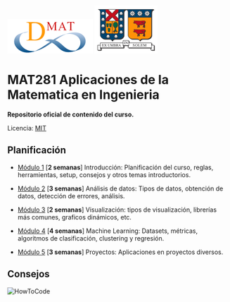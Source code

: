 [![DMAT](./images/dmat.png?raw=true "DMAT")](http://www.mat.utfsm.cl/) 
[![UTFSM](./images/utfsm.png?raw=true "UTFSM")](http://www.usm.cl/)

# MAT281 Aplicaciones de la Matematica en Ingenieria
**Repositorio oficial de contenido del curso.**

Licencia: [MIT](./LICENCE.md) 

## Planificación

* [Módulo 1](./01_introduccion/README.md) [**2 semanas**] Introducción: Planificación del curso, reglas, herramientas, setup, consejos y otros temas introductorios.

* [Módulo 2](./02_analisis_de_datos/README.md) [**3 semanas**] Análisis de datos: Tipos de datos, obtención de datos, detección de errores, análisis.

* [Módulo 3](./03_visualizacion/README.md) [**2 semanas**] Visualización: tipos de visualización, librerías más comunes, graficos dinámicos, etc.

* [Módulo 4](./04_machine_learning/README.md) [**4 semanas**] Machine Learning: Datasets, métricas, algoritmos de clasificación, clustering y regresión.  

* [Módulo 5](./05_proyectos/README.md) [**3 semanas**] Proyectos: Aplicaciones en proyectos diversos.

## Consejos
![HowToCode](https://i.kym-cdn.com/entries/icons/original/000/023/987/overcome.jpg)

